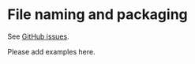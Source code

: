 # File naming and packaging

See [GitHub issues](https://github.com/JATS4R/elements/labels/filenaming).

Please add examples here.
